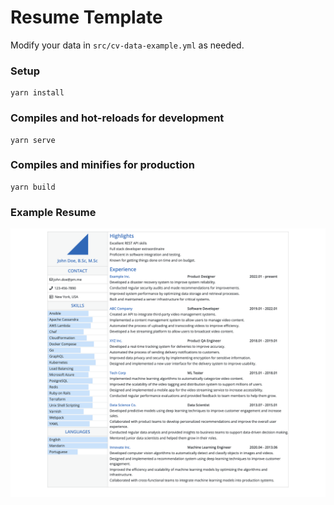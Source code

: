 # Resume Template

Modify your data in `src/cv-data-example.yml` as needed.

### Setup
```
yarn install
```

### Compiles and hot-reloads for development
```
yarn serve
```

### Compiles and minifies for production
```
yarn build
```

### Example Resume

![](./cv-example.png)